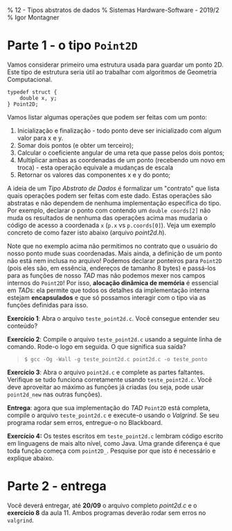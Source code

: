% 12 - Tipos abstratos de dados
% Sistemas Hardware-Software - 2019/2
% Igor Montagner

# Parte 1 - o tipo `Point2D`

Vamos considerar primeiro uma estrutura usada para guardar um ponto 2D. Este tipo de estrutura seria útil ao trabalhar com algoritmos de Geometria Computacional.

~~~{.C}
typedef struct {
    double x, y;
} Point2D;
~~~

Vamos listar algumas operações que podem ser feitas com um ponto:

1. Inicialização e finalização - todo ponto deve ser inicializado com algum valor para x e y.
1. Somar dois pontos (e obter um terceiro);
1. Calcular o coeficiente angular de uma reta que passe pelos dois pontos;
1. Multiplicar ambas as coordenadas de um ponto (recebendo um novo em troca) - esta operação equivale a mudanças de escala
1. Retornar os valores das componentes x e y do ponto;

A ideia de um *Tipo Abstrato de Dados* é formalizar um "contrato" que lista quais operações podem ser feitas com este dado. Estas operações são abstratas e não dependem de nenhuma implementação específica do tipo. Por exemplo, declarar o ponto com contendo um `double coords[2]` não muda os resultados de nenhuma das operações acima mas mudaria o código de acesso a coordenada `x` (`p.x` vs `p.coords[0]`). Veja um exemplo concreto de como fazer isto abaixo (arquivo *point2d.h*).

<div class="include code" id="src/point2d.h" language="c"></div>

Note que no exemplo acima não permitimos no contrato que o usuário do nosso ponto mude suas coordenadas. Mais ainda, a definição de um ponto não está nem inclusa no arquivo! Podemos declarar ponteiros para `Point2D` (pois eles são, em essência, endereços de tamanho 8 bytes) e passá-los para as funções de nosso *TAD* mas não podemos mexer nos campos internos do `Point2D`! Por isso, **alocação dinâmica de memória** é essencial em *TAD*s: ela permite que todos os detalhes da implementação interna estejam **encapsulados** e que só possamos interagir com o tipo via as funções definidas para isso.

**Exercício 1**: Abra o arquivo `teste_point2d.c`. Você consegue entender seu conteúdo? 

**Exercício 2**: Compile o arquivo `teste_point2d.c` usando a seguinte linha de comando. Rode-o logo em seguida. O que significa sua saída?

> `$ gcc -Og -Wall -g teste_point2d.c point2d.c -o teste_ponto`

**Exercício 3**: Abra o arquivo `point2d.c` e complete as partes faltantes. Verifique se tudo funciona corretamente usando `teste_point2d.c`. Você deve aproveitar ao máximo as funções já criadas (ou seja, pode usar `point2d_new` nas outras funções).

**Entrega**: agora que sua implementação do *TAD* `Point2D` está completa, compile o arquivo `teste_point2d.c` e execute-o usando o *Valgrind*. Se seu programa rodar sem erros, entregue-o no Blackboard. 

**Exercício 4:** Os testes escritos em `teste_point2d.c` lembram código escrito em linguagens de mais alto nível, como Java. Uma grande diferença é que toda função começa com `point2D_`. Pesquise por que isto é necessário e explique abaixo.

# Parte 2 - entrega

Você deverá entregar, até **20/09** o arquivo completo *point2d.c* e o **exercício 8** da aula 11. Ambos programas deverão rodar sem erros no `valgrind`.
